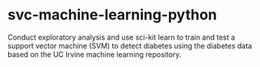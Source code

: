 # svc-machine-learning-python
Conduct exploratory analysis and use sci-kit learn to train and test a support vector machine (SVM) to detect diabetes using the diabetes data based on the UC Irvine machine learning repository.
